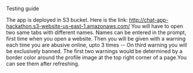 Testing guide

The app is deployed in S3 bucket. Here is the link: http://chat-app-hackathon.s3-website-us-east-1.amazonaws.com/
You will have to open two same tabs with different names. Names can be entered in the prompt, first time when you open a website.
Then you will be given with a warning each time you are abusive online, upto 3 times -- On third warning you will be exclusively banned.
The first two warnings would be determined by a border color around the profile image at the top right corner of a page.You can see them after refreshing.
